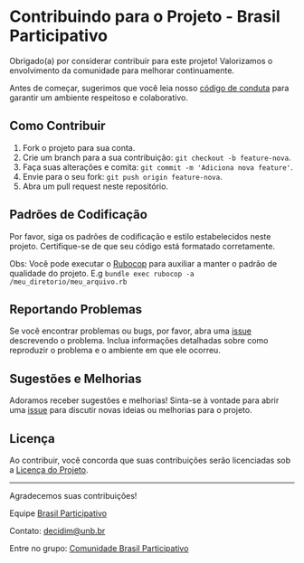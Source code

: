 # Contribuindo para o Projeto - Brasil Participativo

Obrigado(a) por considerar contribuir para este projeto! Valorizamos o envolvimento da comunidade para melhorar continuamente.

Antes de começar, sugerimos que você leia nosso [código de conduta](CODE-OF-CONDUCT.md) para garantir um ambiente respeitoso e colaborativo.

## Como Contribuir

1. Fork o projeto para sua conta.
2. Crie um branch para a sua contribuição: `git checkout -b feature-nova`.
3. Faça suas alterações e comita: `git commit -m 'Adiciona nova feature'`.
4. Envie para o seu fork: `git push origin feature-nova`.
5. Abra um pull request neste repositório.

## Padrões de Codificação

Por favor, siga os padrões de codificação e estilo estabelecidos neste projeto. Certifique-se de que seu código está formatado corretamente.

Obs: Você pode executar o [Rubocop](https://github.com/rubocop/rubocop) para auxiliar a manter o padrão de qualidade do projeto.
E.g `bundle exec rubocop -a /meu_diretorio/meu_arquivo.rb`

## Reportando Problemas

Se você encontrar problemas ou bugs, por favor, abra uma [issue](https://gitlab.com/lappis-unb/decidimbr/ecossistemasl/-/issues/) descrevendo o problema. Inclua informações detalhadas sobre como reproduzir o problema e o ambiente em que ele ocorreu.

## Sugestões e Melhorias

Adoramos receber sugestões e melhorias! Sinta-se à vontade para abrir uma [issue](https://gitlab.com/lappis-unb/decidimbr/ecossistemasl/-/issues/) para discutir novas ideias ou melhorias para o projeto.

## Licença

Ao contribuir, você concorda que suas contribuições serão licenciadas sob a [Licença do Projeto](https://gitlab.com/lappis-unb/decidimbr/decidim-govbr/-/blob/main/LICENSE-AGPLv3.txt?ref_type=heads).

---

Agradecemos suas contribuições!

Equipe [Brasil Participativo](https://brasilparticipativo.presidencia.gov.br/)

Contato: decidim@unb.br

Entre no grupo: [Comunidade Brasil Participativo](https://t.me/+nm4bkXxYukFlOWZh)